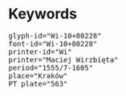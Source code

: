 # Keywords
<pre>
glyph-id="Wi-10+80228"
font-id="Wi-10+80228"
printer-id="Wi"
printer="Maciej Wirzbięta"
period="1555/7-1605"
place="Kraków"
PT plate="563"
</pre>
